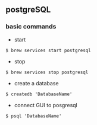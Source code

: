 ## postgreSQL 

### basic commands
- start
```
$ brew services start postgresql
```
- stop
```
$ brew services stop postgresql
```
- create a database
```
$ createdb 'DatabaseName'
```
- connect GUI to posgresql
```
$ psql 'DatabaseName'
```

